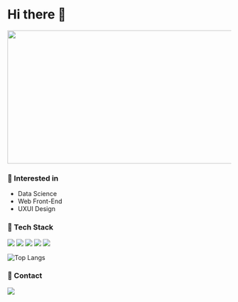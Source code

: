 

<!--
![header](https://capsule-render.vercel.app/api?type=waving&color=auto&height=300&section=header&text=I'm%20Yeyeong&fontSize=90&)

-->
# Hi there 👋
<a href="https://www.solve-nyang.com"><img src="https://api.solve-nyang.com/compose/0helloworld" width="600" height="300"/></a>

<!--
**Yeyeong99/Yeyeong99** is a ✨ _special_ ✨ repository because its `README.md` (this file) appears on your GitHub profile.
![GitHub stats](https://github-readme-stats.vercel.app/api?username=Yeyeong99&show_icons=true&theme=radical)

Here are some ideas to get you started:

- 🔭 I’m currently working on ...
- 🌱 I’m currently learning ...
- 👯 I’m looking to collaborate on ...
- 🤔 I’m looking for help with ...
- 💬 Ask me about ...
- 📫 How to reach me: ...
- 😄 Pronouns: ...
- ⚡ Fun fact: ...
-->

### 🚩 Interested in
- Data Science
- Web Front-End
- UXUI Design


### 🚩 Tech Stack
  <img src="https://img.shields.io/badge/Python-3776AB?style=flat-square&logo=Python&logoColor=white"> <img src="https://img.shields.io/badge/Google Colab-F9AB00?style=flat-square&logo=Google Colab&logoColor=white"> <img src="https://img.shields.io/badge/MySQL-4479A1?style=flat-square&logo=MySQL&logoColor=white"> <img src="https://img.shields.io/badge/Java-007396?style=flat-square&logo=OpenJDK&logoColor=white"/>
<img src="https://img.shields.io/badge/JavaScript-F7DF1E?style=flat-square&logo=JavaScript&logoColor=white">

![Top Langs](https://github-readme-stats.vercel.app/api/top-langs/?username=Yeyeong99&layout=compact)

### 🚩 Contact
<a href="www.linkedin.com/in/yeyeong99"><img src="https://img.shields.io/badge/-LinkedIn-blue?style=flat-square&logo=Linkedin&logoColor=white"/></a>
